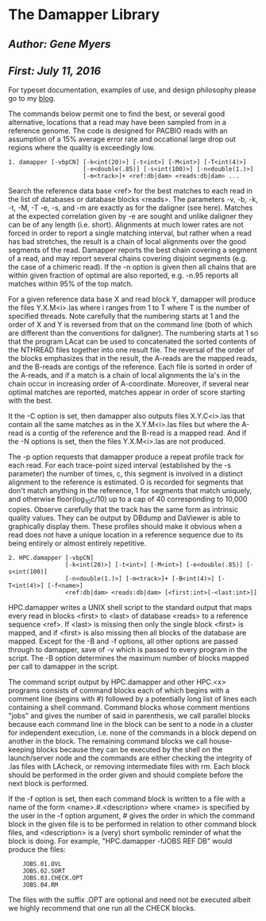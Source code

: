 # The Damapper Library

## _Author:  Gene Myers_
## _First:   July 11, 2016_

For typeset documentation, examples of use, and design philosophy please go to
my [blog](https://dazzlerblog.wordpress.com/command-guides/damapper-commands).

The commands below permit one to find the best, or several good alternative,
locations that a read may have been sampled from in a reference genome.  The
code is designed for PACBIO reads with an assumption of a 15% average error
rate and occational large drop out regions where the quality is exceedingly
low.

```
1. damapper [-vbpCN] [-k<int(20)>] [-t<int>] [-M<int>] [-T<int(4)>]
                     [-e<double(.85)] [-s<int(100)>] [-n<double(1.)>]
                     [-m<track>]+ <ref:db|dam> <reads:db|dam> ...
```

Search the reference data base \<ref\> for the best matches to each read in the list of
databases or database blocks \<reads\>.  The parameters -v, -b, -k, -t, -M, -T -e, -s,
and -m are exactly as for the daligner (see here).  Matches at the expected correlation
given by -e are sought and unlike daligner they can be of any length (i.e. short).
Alignments at much lower rates are not forced in order to report a single matching
interval, but rather when a read has bad stretches, the result is a chain of local
alignments over the good segments of the read.  Damapper reports the best chain
covering a segment of a read, and may report several chains covering disjoint segments
(e.g. the case of a chimeric read).  If the -n option is given then all chains that
are within given fraction of optimal are also reported, e.g. -n.95 reports all matches
within 95% of the top match.

For a given reference data base X and read block Y, damapper will produce the files
Y.X.M\<i\>.las where i ranges from 1 to T where T is the number of specified threads.
Note carefully that the numbering starts at 1 and the order of X and Y is reversed
from that on the command line (both of which are different than the conventions for
daligner).  The numbering starts at 1 so that the program LAcat can be used to
concatenated the sorted contents of the NTHREAD files together into one result file.
The reversal of the order of the blocks emphasizes that in the result, the A-reads
are the mapped reads, and the B-reads are contigs of the reference.  Each file is
sorted in order of the A-reads, and if a match is a chain of local alignments the
la's in the chain occur in increasing order of A-coordinate.  Moreover, if several
near optimal matches are reported, matches appear in order of score starting
with the best.

It the -C option is set, then damapper also outputs files X.Y.C\<i\>.las that contain all
the same matches as in the X.Y.M\<i\>.las files but where the A-read is a contig of the
reference and the B-read is a mapped read.  And if the -N options is set, then the
files Y.X.M\<i\>.las are not produced.

The -p option requests that damapper produce a repeat profile track for each read.
For each trace-point sized interval (established by the -s parameter) the number of
times, c, this segment is involved in a distinct alignment to the reference is
estimated.  0 is recorded for segments that don't match anything in the reference,
1 for segments that match uniquely, and otherwise floor(log<sub>10</sub>c/10) up to a cap of
40 corresponding to 10,000 copies.  Observe carefully that the track has the same
form as intrinsic quality values.  They can be output by DBdump and DaViewer is able
to graphically display them.  These profiles should make it obvious when a read does
not have a unique location in a reference sequence due to its being entirely or almost
entirely repetitive.

```
2. HPC.damapper [-vbpCN]
                [-k<int(20)>] [-t<int>] [-M<int>] [-e<double(.85)] [-s<int(100)]
                [-n<double(1.)>] [-m<track>]+ [-B<int(4)>] [-T<int(4)>] [-f<name>]
                <ref:db|dam> <reads:db|dam> [<first:int>[-<last:int>]]
```

HPC.damapper writes a UNIX shell script to the standard output that maps every read in
blocks \<first\> to \<last\> of database \<reads\> to a reference sequence \<ref\>.  If \<last\>
is missing then only the single block \<first\> is mapped, and if \<first\> is also missing
then all blocks of the database are mapped.  Except for the -B and -f options, all
other options are passed through to damapper, save of -v which is passed to every
program in the script.  The -B option determines the maximum number of blocks mapped
per call to damapper in the script.

The command script output by HPC.damapper and other HPC.\<x\> programs consists of
command blocks each of which begins with a comment line (begins with #) followed by a
potentially long list of lines each containing a shell command.  Command blocks whose
comment mentions "jobs" and gives the number of said in parenthesis, we call parallel
blocks because each command line in the block can be sent to a node in a cluster for
independent execution, i.e. none of the commands in a block depend on another in the
block.  The remaining command blocks we call house-keeping blocks because they can be
executed by the shell on the launch/server node and the commands are either checking
the integrity of .las files with LAcheck, or removing intermediate files with rm. Each
block should be performed in the order given and should complete before the next
block is performed.

If the -f option is set, then each command block is written to a file with a name of
the form \<name\>.#.\<description\> where \<name\> is specified by the user in the -f option
argument, # gives the order in which the command block in the given file is to be
performed in relation to other command block files, and \<description\> is a (very)
short symbolic reminder of what the block is doing.  For example,
"HPC.damapper -fJOBS REF DB" would produce the files:

```
    JOBS.01.OVL
    JOBS.02.SORT
    JOBS.03.CHECK.OPT
    JOBS.04.RM
```

The files with the suffix .OPT are optional and need not be executed albeit we highly
recommend that one run all the CHECK blocks.
